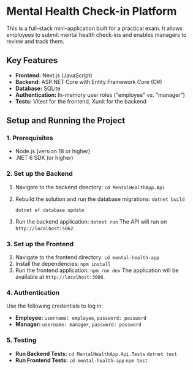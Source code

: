 # Mental Health Check-in Platform

This is a full-stack mini-application built for a practical exam. It allows employees to submit mental health check-ins and enables managers to review and track them.

## Key Features
- **Frontend:** Next.js (JavaScript)
- **Backend:** ASP.NET Core with Entity Framework Core (C#)
- **Database:** SQLite
- **Authentication:** In-memory user roles ("employee" vs. "manager")
- **Tests:** Vitest for the frontend, Xunit for the backend

## Setup and Running the Project

### 1. Prerequisites
- Node.js (version 18 or higher)
- .NET 6 SDK (or higher)

### 2. Set up the Backend
1. Navigate to the backend directory:
   `cd MentalHealthApp.Api`
2. Rebuild the solution and run the database migrations:
   `dotnet build`
   
   `dotnet ef database update`
4. Run the backend application:
   `dotnet run`
The API will run on `http://localhost:5062`.

### 3. Set up the Frontend
1. Navigate to the frontend directory:
   `cd mental-health-app`
2. Install the dependencies:
   `npm install`
3. Run the frontend application:
   `npm run dev`
The application will be available at `http://localhost:3000`.

### 4. Authentication
Use the following credentials to log in:
- **Employee:** `username: employee`, `password: password`
- **Manager:** `username: manager`, `password: password`

### 5. Testing
- **Run Backend Tests:**
  `cd MentalHealthApp.Api.Tests`
  `dotnet test`
- **Run Frontend Tests:**
  `cd mental-health-app`
  `npm test`
